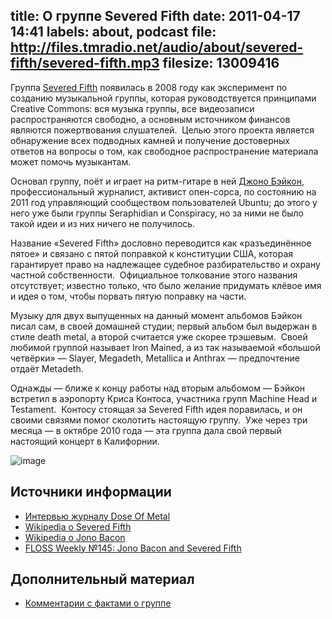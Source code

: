 title: О группе Severed Fifth
date: 2011-04-17 14:41
labels: about, podcast
file: http://files.tmradio.net/audio/about/severed-fifth/severed-fifth.mp3
filesize: 13009416
---
Группа [Severed Fifth][1] появилась в 2008 году как эксперимент по созданию
музыкальной группы, которая руководствуется принципами Creative Commons: вся
музыка группы, все видеозаписи распространяются свободно, а основным источником
финансов являются пожертвования слушателей.  Целью этого проекта является
обнаружение всех подводных камней и получение достоверных ответов на вопросы о
том, как свободное распространение материала может помочь музыкантам.

Основал группу, поёт и играет на ритм-гитаре в ней [Джоно Бэйкон][2],
профессиональный журналист, активист опен-сорса, по состоянию на 2011 год
управляющий сообществом пользователей Ubuntu; до этого у него уже были группы
Seraphidian и Conspiracy, но за ними не было такой идеи и из них ничего не
получилось.

Название «Severed Fifth» дословно переводится как «разъединённое пятое» и
связано с пятой поправкой к конституции США, которая гарантирует право на
надлежащее судебное разбирательство и охрану частной собственности.  Официальное
толкование этого названия отсутствует; известно только, что было желание
придумать клёвое имя и идея о том, чтобы порвать пятую поправку на части.

Музыку для двух выпущенных на данный момент альбомов Бэйкон писал сам, в своей
домашней студии; первый альбом был выдержан в стиле death metal, а второй
считается уже скорее трэшевым.  Своей любимой группой называет Iron Mained, а из
так называемой «большой четвёрки» — Slayer, Megadeth, Metallica и Anthrax —
предпочтение отдаёт Metadeth.

Однажды — ближе к концу работы над вторым альбомом — Бэйкон встретил в аэропорту
Криса Контоса, участника групп Machine Head и Testament.  Контосу стоящая за
Severed Fifth идея поравилась, и он своими связями помог сколотить настоящую
группу.  Уже через три месяца — в октябре 2010 года — эта группа дала свой
первый настоящий концерт в Калифорнии.

![image](http://upload.wikimedia.org/wikipedia/commons/5/51/Severed_Fifth_%40_Cafe_Cocomo.jpg)

## Источники информации

- [Интервью журналу Dose Of Metal][3]
- [Wikipedia о Severed Fifth][4]
- [Wikipedia о Jono Bacon][5]
- [FLOSS Weekly №145: Jono Bacon and Severed Fifth][6]


## Дополнительный материал

- [Комментарии с фактами о группе][7]

[1]: http://www.severedfifth.com/
[2]: http://www.jonobacon.org/
[3]: http://www.doseofmetal.com/2010/10/interview-jono-bacon-severed-fifth/
[4]: https://secure.wikimedia.org/wikipedia/en/wiki/Severed_Fifth
[5]: https://secure.wikimedia.org/wikipedia/en/wiki/Jono_Bacon
[6]: http://twit.tv/floss145
[7]: http://files.tmradio.net/audio/about/severed-fifth/
